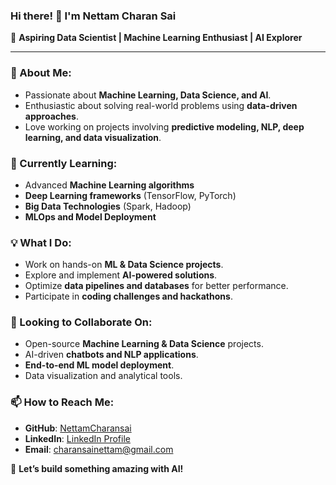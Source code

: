 ### Hi there! 👋 I'm Nettam Charan Sai

🚀 **Aspiring Data Scientist | Machine Learning Enthusiast | AI Explorer**

---

### 👀 About Me:
- Passionate about **Machine Learning, Data Science, and AI**.
- Enthusiastic about solving real-world problems using **data-driven approaches**.
- Love working on projects involving **predictive modeling, NLP, deep learning, and data visualization**.

### 🌱 Currently Learning:
- Advanced **Machine Learning algorithms**
- **Deep Learning frameworks** (TensorFlow, PyTorch)
- **Big Data Technologies** (Spark, Hadoop)
- **MLOps and Model Deployment**

### 💡 What I Do:
- Work on hands-on **ML & Data Science projects**.
- Explore and implement **AI-powered solutions**.
- Optimize **data pipelines and databases** for better performance.
- Participate in **coding challenges and hackathons**.

### 💞 Looking to Collaborate On:
- Open-source **Machine Learning & Data Science** projects.
- AI-driven **chatbots and NLP applications**.
- **End-to-end ML model deployment**.
- Data visualization and analytical tools.

### 📫 How to Reach Me:
- **GitHub**: [NettamCharansai](https://github.com/NettamCharansai)
- **LinkedIn**: [LinkedIn Profile](https://www.linkedin.com/in/nettam/)
- **Email**: charansainettam@gmail.com


🚀 **Let’s build something amazing with AI!**

